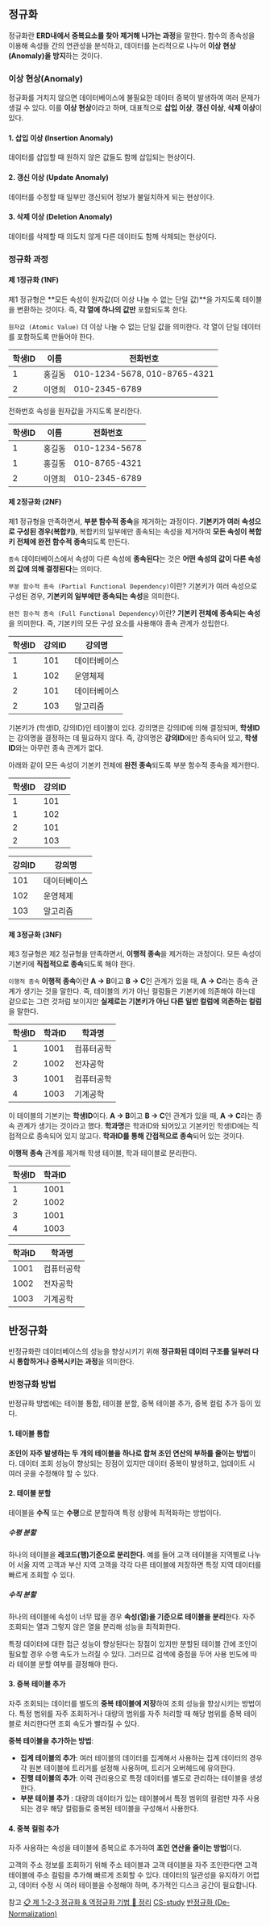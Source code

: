 ## 정규화
정규화란 **ERD내에서 중복요소를 찾아 제거해 나가는 과정**을 말한다.
함수의 종속성을 이용해 속성들 간의 연관성을 분석하고, 데이터를 논리적으로 나누어 **이상 현상(Anomaly)을 방지**하는 것이다.

### 이상 현상(Anomaly)
정규화를 거치지 않으면 데이터베이스에 불필요한 데이터 중복이 발생하여 여러 문제가 생길 수 있다. 이를 **이상 현상**이라고 하며, 대표적으로 **삽입 이상**, **갱신 이상**, **삭제 이상**이 있다.

#### 1. 삽입 이상 (Insertion Anomaly)
데이터를 삽입할 때 원하지 않은 값들도 함께 삽입되는 현상이다.

#### 2. 갱신 이상 (Update Anomaly)
데이터를 수정할 때 일부만 갱신되어 정보가 불일치하게 되는 현상이다.

#### 3.  삭제 이상 (Deletion Anomaly)
데이터를 삭제할 때 의도치 않게 다른 데이터도 함께 삭제되는 현상이다.


### 정규화 과정

#### 제 1정규화 (1NF)
제1 정규형은 **모든 속성이 원자값(더 이상 나눌 수 없는 단일 값)**을 가지도록 테이블을 변환하는 것이다. 즉, **각 열에 하나의 값만** 포함되도록 한다.

`원자값 (Atomic Value)`
더 이상 나눌 수 없는 단일 값을 의미한다. 각 열이 단일 데이터를 포함하도록 만들어야 한다.

| 학생ID | 이름   | 전화번호              |
|--------|--------|-----------------------|
| 1      | 홍길동 | 010-1234-5678, 010-8765-4321 |
| 2      | 이영희 | 010-2345-6789        |

전화번호 속성을 원자값을 가지도록 분리한다.

| 학생ID | 이름   | 전화번호       |
|--------|--------|---------------|
| 1      | 홍길동 | 010-1234-5678 |
| 1      | 홍길동 | 010-8765-4321 |
| 2      | 이영희 | 010-2345-6789 |


#### 제 2정규화 (2NF)
제1 정규형을 만족하면서, **부분 함수적 종속**을 제거하는 과정이다. **기본키가 여러 속성으로 구성된 경우(복합키)**, 복합키의 일부에만 종속되는 속성을 제거하여 **모든 속성이 복합키 전체에 완전 함수적 종속**되도록 만든다.

`종속`
데이터베이스에서 속성이 다른 속성에 **종속된다**는 것은 **어떤 속성의 값이 다른 속성의 값에 의해 결정된다**는 의미다.

`부분 함수적 종속 (Partial Functional Dependency)`이란?
기본키가 여러 속성으로 구성된 경우, **기본키의 일부에만 종속되는 속성**을 의미한다.

`완전 함수적 종속 (Full Functional Dependency)`이란?
**기본키 전체에 종속되는 속성**을 의미한다. 즉, 기본키의 모든 구성 요소를 사용해야 종속 관계가 성립한다.


| 학생ID | 강의ID | 강의명    |
| ---- | ---- | ------ |
| 1    | 101  | 데이터베이스 |
| 1    | 102  | 운영체제   |
| 2    | 101  | 데이터베이스 |
| 2    | 103  | 알고리즘   |

기본키가 (학생ID, 강의ID)인 테이블이 있다.
강의명은 강의ID에 의해 결정되며, **학생ID**는 강의명을 결정하는 데 필요하지 않다.
즉, 강의명은 **강의ID**에만 종속되어 있고, **학생ID**와는 아무런 종속 관계가 없다.

아래와 같이 모든 속성이 기본키 전체에 **완전 종속**되도록 부분 함수적 종속을 제거한다.

| 학생ID | 강의ID |
| ---- | ---- |
| 1    | 101  |
| 1    | 102  |
| 2    | 101  |
| 2    | 103  |


| 강의ID | 강의명       |
|--------|--------------|
| 101    | 데이터베이스 |
| 102    | 운영체제     |
| 103    | 알고리즘     |


#### 제 3정규화 (3NF)
제3 정규형은 제2 정규형을 만족하면서, **이행적 종속**을 제거하는 과정이다. 모든 속성이 기본키에 **직접적으로 종속**되도록 해야 한다.

`이행적 종속`
**이행적 종속**이란 **A -> B**이고 **B -> C**인 관계가 있을 때, **A -> C**라는 종속 관계가 생기는 것을 말한다.
즉, 테이블의 키가 아닌 컬럼들은 기본키에 의존해야 하는데 겉으로는 그런 것처럼 보이지만 **실제로는 기본키가 아닌 다른 일반 컬럼에 의존하는 컬럼**을 말한다.

| 학생ID | 학과ID | 학과명       |
|--------|--------|--------------|
| 1      | 1001   | 컴퓨터공학   |
| 2      | 1002   | 전자공학     |
| 3      | 1001   | 컴퓨터공학   |
| 4      | 1003   | 기계공학     |
이 테이블의 기본키는 **학생ID**이다.
**A -> B**이고 **B -> C**인 관계가 있을 때, **A -> C**라는 종속 관계가 생기는 것이라고 했다.
**학과명**은 학과ID와 되어있고 기본키인 학생ID에는 직접적으로 종속되어 있지 않고다. **학과ID를 통해 간접적으로 종속**되어 있는 것이다.

**이행적 종속** 관계를 제거해 학생 테이블, 학과 테이블로 분리한다.

| 학생ID | 학과ID |
| ---- | ---- |
| 1    | 1001 |
| 2    | 1002 |
| 3    | 1001 |
| 4    | 1003 |

| 학과ID | 학과명       |
|--------|--------------|
| 1001   | 컴퓨터공학   |
| 1002   | 전자공학     |
| 1003   | 기계공학     |


## 반정규화
반정규화란 데이터베이스의 성능을 향상시키기 위해 **정규화된 데이터 구조를 일부러 다시 통합하거나 중복시키는 과정**을 의미한다.

### 반정규화 방법
반정규화 방법에는 테이블 통합, 테이블 분할, 중복 테이블 추가, 중복 컬럼 추가 등이 있다.

#### 1. 테이블 통합
**조인이 자주 발생하는 두 개의 테이블을 하나로 합쳐 조인 연산의 부하를 줄이는 방법**이다.
데이터 조회 성능이 향상되는 장점이 있지만 데이터 중복이 발생하고, 업데이트 시 여러 곳을 수정해야 할 수 있다.

#### 2. 테이블 분할
테이블을 **수직** 또는 **수평**으로 분할하여 특정 상황에 최적화하는 방법이다.

##### 수평 분할
하나의 테이블을 **레코드(행)기준으로 분리한다.**
예를 들어 고객 테이블을 지역별로 나누어 서울 지역 고객과 부산 지역 고객을 각각 다른 테이블에 저장하면 특정 지역 데이터를 빠르게 조회할 수 있다.

##### 수직 분할 
하나의 테이블에 속성이 너무 많을 경우 **속성(열)을 기준으로 테이블을 분리**한다.
자주 조회되는 열과 그렇지 않은 열을 분리해 성능을 최적화한다.

특정 데이터에 대한 접근 성능이 향상된다는 장점이 있지만 분할된 테이블 간에 조인이 필요할 경우 수행 속도가 느려질 수 있다.
그러므로 검색에 중점을 두어 사용 빈도에 따라 테이블 분할 여부를 결정해야 한다.

#### 3. 중복 테이블 추가
자주 조회되는 데이터를 별도의 **중복 테이블에 저장**하여 조회 성능을 향상시키는 방법이다.
특정 범위를 자주 조회하거나 대량의 범위를 자주 처리할 때 해당 범위를 중복 테이블로 처리한다면 조회 속도가 빨라질 수 있다.

**중복 테이블을 추가하는 방법**:
- **집계 테이블의 추가**: 여러 테이블의 데이터를 집계해서 사용하는 집계 데이터의 경우 각 원본 테이블에 트리거를 설정해 사용하며, 트리거 오버헤드에 유의한다.
- **진행 테이블의 추가**: 이력 관리용으로 특정 데이터를 별도로 관리하는 테이블을 생성한다.
- **부분 테이블 추가** : 대량의 데이터가 있는 테이블에서 특정 범위의 컬럼만 자주 사용 되는 경우 해당 컬럼들로 중복된 테이블을 구성해서 사용한다.

#### 4. 중복 컬럼 추가
자주 사용하는 속성을 테이블에 중복으로 추가하여 **조인 연산을 줄이는 방법**이다.

고객의 주소 정보를 조회하기 위해 주소 테이블과 고객 테이블을 자주 조인한다면 고객 테이블에 주소 컬럼을 추가해 빠르게 조회할 수 있다.
데이터의 일관성을 유지하기 어렵고, 데이터 수정 시 여러 테이블을 수정해야 하며, 추가적인 디스크 공간이 필요합니다.



참고
[📋 제 1-2-3 정규화 & 역정규화 기법 💯 정리](https://inpa.tistory.com/entry/DB-%F0%9F%93%9A-%EC%A0%9C-1-2-3-%EC%A0%95%EA%B7%9C%ED%99%94-%EC%97%AD%EC%A0%95%EA%B7%9C%ED%99%94#%EC%A0%95%EA%B7%9C%ED%99%94%EB%9E%80?)
[CS-study](https://github.com/Seogeurim/CS-study/tree/main)
[반정규화 (De-Normalization)](https://zayson.tistory.com/entry/%EB%B0%98%EC%A0%95%EA%B7%9C%ED%99%94-De-Normalization)